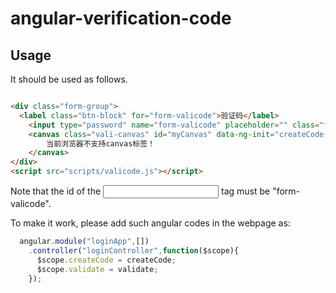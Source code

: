 # angular-verification-code

## Usage
It should be used as follows.
```html

<div class="form-group">
  <label class="btn-block" for="form-valicode">验证码</label>
	<input type="password" name="form-valicode" placeholder="" class="form-password form-control width-short" id="form-valicode" />
	<canvas class="vali-canvas" id="myCanvas" data-ng-init="createCode()" ng-click="createCode()" data-toggle="tooltip" data-placement="top" title="点击更换验证码">
		当前浏览器不支持canvas标签！
	</canvas>
</div>
<script src="scripts/valicode.js"></script>
```
Note that the id of the <input> tag must be "form-valicode".

To make it work, please add such angular codes in the webpage as:

```javascript
  angular.module("loginApp",[])
    .controller("loginController",function($scope){
      $scope.createCode = createCode;
      $scope.validate = validate;
    });
```
